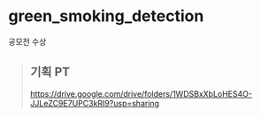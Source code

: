 # green_smoking_detection
 공모전 수상
 
 > ## 기획 PT
 > https://drive.google.com/drive/folders/1WDSBxXbLoHES4O-JJLeZC9E7UPC3kRI9?usp=sharing
